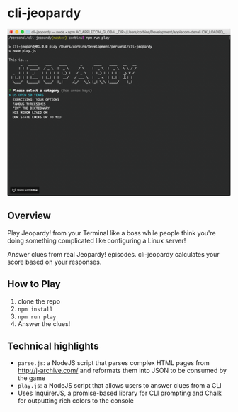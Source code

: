# cli-jeopardy

<img src="./cli-jeopardy-gameplay.gif" width="600px" />

## Overview
Play Jeopardy! from your Terminal like a boss while people think you're doing something complicated like configuring a Linux server!

Answer clues from real Jeopardy! episodes. cli-jeopardy calculates your score based on your responses.

## How to Play
1. clone the repo
2. `npm install`
3. `npm run play`
4. Answer the clues!

## Technical highlights
- `parse.js`: a NodeJS script that parses complex HTML pages from http://j-archive.com/ and reformats them into JSON to be consumed by the game
- `play.js`: a NodeJS script that allows users to answer clues from a CLI
- Uses InquirerJS, a promise-based library for CLI prompting and Chalk for outputting rich colors to the console

